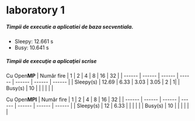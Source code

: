 # laboratory 1

##### Timpii de executie a aplicatiei de baza secventiala.
  - Sleepy: 12.661 s  
  - Busy: 10.641 s

##### Timpii de execuţie a aplicaţiei scrise

Cu Open**MP**
| Număr fire | 1 | 2 | 4 | 8 | 16 | 32 |
| ------ | ------ | ------ | ------ | ------ | ------ | ------ |
| Sleepy(s) | 12.69 | 6.33 | 3.03 | 3.05 | 2 | 1|
| Busy(s) | 10 | | | | | |


Cu Open**MPI**
| Număr fire | 1 | 2 | 4 | 8 | 16 | 32 |
| ------ | ------ | ------ | ------ | ------ | ------ | ------ |
| Sleepy(s) | 12 | 6.33 |  | | | |
| Busy(s) | 10 | | | | | |